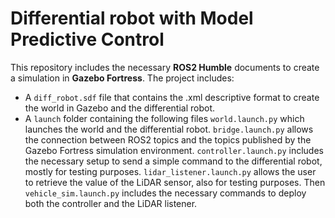# Differential robot with Model Predictive Control

This repository includes the necessary **ROS2 Humble** documents to create a simulation in **Gazebo Fortress**. The project includes:

- A `diff_robot.sdf` file that contains the .xml descriptive format to create the world in Gazebo and the differential robot.
- A `launch` folder containing the following files `world.launch.py` which launches the world and the differential robot. `bridge.launch.py` allows the connection between ROS2 topics and the topics published by the Gazebo Fortress simulation environment. `controller.launch.py` includes the necessary setup to send a simple command to the differential robot, mostly for testing purposes. `lidar_listener.launch.py` allows the user to retrieve the value of the LiDAR sensor, also for testing purposes. Then `vehicle_sim.launch.py` includes the necessary commands to deploy both the controller and the LiDAR listener.
